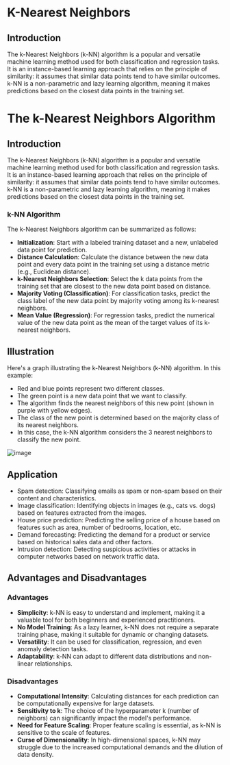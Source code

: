 #  K-Nearest Neighbors

## Introduction
The k-Nearest Neighbors (k-NN) algorithm is a popular and versatile machine learning method used for both classification and regression tasks. It is an instance-based learning approach that relies on the principle of similarity: it assumes that similar data points tend to have similar outcomes. k-NN is a non-parametric and lazy learning algorithm, meaning it makes predictions based on the closest data points in the training set.


# The k-Nearest Neighbors Algorithm

## Introduction

The k-Nearest Neighbors (k-NN) algorithm is a popular and versatile machine learning method used for both classification and regression tasks. It is an instance-based learning approach that relies on the principle of similarity: it assumes that similar data points tend to have similar outcomes. k-NN is a non-parametric and lazy learning algorithm, meaning it makes predictions based on the closest data points in the training set.

### k-NN Algorithm

The k-Nearest Neighbors algorithm can be summarized as follows:

- **Initialization**: Start with a labeled training dataset and a new, unlabeled data point for prediction.
- **Distance Calculation**: Calculate the distance between the new data point and every data point in the training set using a distance metric (e.g., Euclidean distance).
- **k-Nearest Neighbors Selection**: Select the k data points from the training set that are closest to the new data point based on distance.
- **Majority Voting (Classification)**: For classification tasks, predict the class label of the new data point by majority voting among its k-nearest neighbors.
- **Mean Value (Regression)**: For regression tasks, predict the numerical value of the new data point as the mean of the target values of its k-nearest neighbors.


## Illustration

Here's a graph illustrating the k-Nearest Neighbors (k-NN) algorithm. In this example:

- Red and blue points represent two different classes.
- The green point is a new data point that we want to classify.
- The algorithm finds the nearest neighbors of this new point (shown in purple with yellow edges).
- The class of the new point is determined based on the majority class of its nearest neighbors.
- In this case, the k-NN algorithm considers the 3 nearest neighbors to classify the new point.

![image](https://github.com/ZhikangLiuu/Ind_577_Final_project/assets/165843914/a875169b-0e78-4ea5-b0e3-7317cad92384)


## Application
- Spam detection: Classifying emails as spam or non-spam based on their content and characteristics.
- Image classification: Identifying objects in images (e.g., cats vs. dogs) based on features extracted from the images.
- House price prediction: Predicting the selling price of a house based on features such as area, number of bedrooms, location, etc.
- Demand forecasting: Predicting the demand for a product or service based on historical sales data and other factors.
- Intrusion detection: Detecting suspicious activities or attacks in computer networks based on network traffic data.

## Advantages and Disadvantages

### Advantages

- **Simplicity**: k-NN is easy to understand and implement, making it a valuable tool for both beginners and experienced practitioners.
- **No Model Training**: As a lazy learner, k-NN does not require a separate training phase, making it suitable for dynamic or changing datasets.
- **Versatility**: It can be used for classification, regression, and even anomaly detection tasks.
- **Adaptability**: k-NN can adapt to different data distributions and non-linear relationships.

### Disadvantages

- **Computational Intensity**: Calculating distances for each prediction can be computationally expensive for large datasets.
- **Sensitivity to k**: The choice of the hyperparameter k (number of neighbors) can significantly impact the model's performance.
- **Need for Feature Scaling**: Proper feature scaling is essential, as k-NN is sensitive to the scale of features.
- **Curse of Dimensionality**: In high-dimensional spaces, k-NN may struggle due to the increased computational demands and the dilution of data density.

